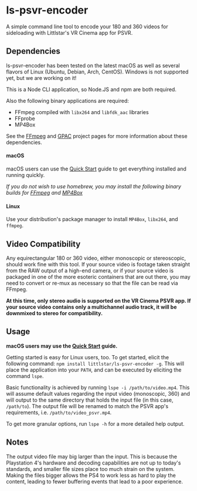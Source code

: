 # ls-psvr-encoder

A simple command line tool to encode your 180 and 360 videos for sideloading with Littlstar's VR Cinema app for PSVR.

## Dependencies

ls-psvr-encoder has been tested on the latest macOS as well as several flavors of Linux (Ubuntu, Debian, Arch, CentOS). Windows is not supported yet, but we are working on it!

This is a Node CLI application, so Node.JS and npm are both required.

Also the following binary applications are required:

* FFmpeg compiled with `libx264` and `libfdk_aac` libraries
* FFprobe
* MP4Box

See the [FFmpeg](https://ffmpeg.org) and [GPAC](https://gpac.io) project pages for more information about these dependencies.

#### macOS

macOS users can use the [Quick Start](https://github.com/littlstar/ls-psvr-encoder/wiki#quick-start-guide-macos) guide to get everything installed and running quickly.

*If you do not wish to use homebrew, you may install the following binary builds for [FFmpeg](https://evermeet.cx/ffmpeg/ffmpeg-3.2.4.dmg) and [MP4Box](http://download.tsi.telecom-paristech.fr/gpac/latest_builds/macosx_64/gpac-0.6.2-DEV-latest-master.dmg)*

#### Linux

Use your distribution's package manager to install `MP4Box`, `libx264`, and `ffmpeg`.

## Video Compatibility

Any equirectangular 180 or 360 video, either monoscopic or stereoscopic, should work fine with this tool. If your source video is footage taken straight from the RAW output of a high-end camera, or if your source video is packaged in one of the more esoteric containers that are out there, you may need to convert or re-mux as necessary so that the file can be read via FFmpeg.

**At this time, only stereo audio is supported on the VR Cinema PSVR app. If your source video contains only a multichannel audio track, it will be downmixed to stereo for compatibility.**

## Usage

**macOS users may use the [Quick Start](https://github.com/littlstar/ls-psvr-encoder/wiki#quick-start-guide-macos) guide.**

Getting started is easy for Linux users, too. To get started, elicit the following command: `npm install littlstar/ls-psvr-encoder -g`. This will place the application into your `PATH`, and can be executed by eliciting the command `lspe`.

Basic functionality is achieved by running `lspe -i /path/to/video.mp4`. This will assume default values regarding the input video (monoscopic, 360) and will output to the same directory that holds the input file (in this case, `/path/to`). The output file will be renamed to match the PSVR app's requirements, i.e. `/path/to/video_psvr.mp4`.

To get more granular options, run `lspe -h` for a more detailed help output.

## Notes

The output video file may big larger than the input. This is because the Playstation 4's hardware and decoding capabilities are not up to today's standards, and smaller file sizes place too much strain on the system. Making the files bigger allows the PS4 to work less as hard to play the content, leading to fewer buffering events that lead to a poor experience.

